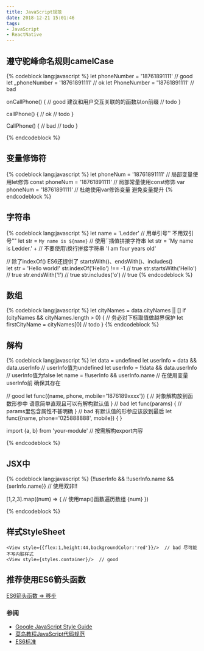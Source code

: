 ```yaml
---
title: JavaScript规范
date: 2018-12-21 15:01:46
tags: 
- JavaScript
- ReactNative
---
```

## 遵守驼峰命名规则camelCase
{% codeblock lang:javascript %}
let phoneNumber = '18761891111' // good
let _phoneNumber = '18761891111' // ok
let PhoneNumber = '18761891111' // bad

onCallPhone() { // good 建议和用户交互关联的的函数以on前缀
  // todo
}

callPhone() { // ok
  // todo
}

CallPhone() { // bad
  // todo
}

{% endcodeblock %}

## 变量修饰符
{% codeblock lang:javascript %}
let phoneNum = '18761891111' // 局部变量使用let修饰
const phoneNum = '18761891111' // 局部常量使用const修饰
var phoneNum = '18761891111' // 杜绝使用var修饰变量 避免变量提升
{% endcodeblock %}

## 字符串
{% codeblock lang:javascript %}
let name = 'Ledder' // 用单引号'' 不用双引号""
let str = `My name is ${name}` // 使用``插值拼接字符串
let str = 'My name is Ledder.' + // 不要使用\换行拼接字符串
          'I am four years old' 

// 除了indexOf() ES6还提供了 startsWith()、endsWith()、includes()          
let str = 'Hello world!'
str.indexOf('Hello') !== -1 // true
str.startsWith('Hello') // true
str.endsWith('!') // true
str.includes('o') // true
{% endcodeblock %}

## 数组
{% codeblock lang:javascript %}
let cityNames = data.cityNames || []
if (cityNames && cityNames.length > 0) { // 务必对下标取值做越界保护
  let firstCityName = cityNames[0]
  // todo
}
{% endcodeblock %}

## 解构
{% codeblock lang:javascript %}
let data = undefined
let userInfo = data && data.userInfo // userInfo值为undefined
let userInfo = !!data && data.userInfo // userInfo值为false
let name = !!userInfo && userInfo.name // 在使用变量userInfo前 确保其存在

// good
let func({name, phone, mobile='1876189xxxx'}) { 
  // 对象解构放到函数形参中 语意简单直观且可以有解构默认值
}
// bad
let func(params) { // params里包含属性不甚明确
}
// bad 有默认值的形参应该放到最后
let func({name, phone='025888888', mobile}) {
}

import {a, b} from 'your-module' // 按需解构export内容

{% endcodeblock %}

## JSX中
{% codeblock lang:javascript %}
<View>
 {!!userInfo && !!userInfo.name && <Text>{serInfo.name}</Text>} // 使用双非!!

 [1,2,3].map((num) => { // 使用map()函数遍历数组
	<Text>{num}</Text>
 })
</View>

{% endcodeblock %}


## 样式StyleSheet
```
<View style={{flex:1,height:44,backgroundColor:'red'}}/>  // bad 尽可能不写内联样式
<View style={styles.container}/>  // good
```
## 推荐使用ES6箭头函数
 [ES6箭头函数 => 移步](http://es6.ruanyifeng.com/#docs/function)

### 参阅
 * [Google JavaScript Style Guide](https://google.github.io/styleguide/jsguide.html)
 * [菜鸟教程JavaScript代码规范](http://www.runoob.com/js/js-conventions.html)
 * [ES6标准](http://es6.ruanyifeng.com/#README)